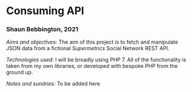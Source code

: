 # Consuming API #

### Shaun Bebbington, 2021 ###

*Aims and objectives:* The aim of this project is to fetch and manipulate JSON data from a fictional
_Supermetrics_ Social Network REST API.

*Technologies used:* I will be broadly using PHP 7. All of the functionality is taken from my own
libraries, or developed with bespoke PHP from the ground up.

*Notes and sundries:* To be added here

